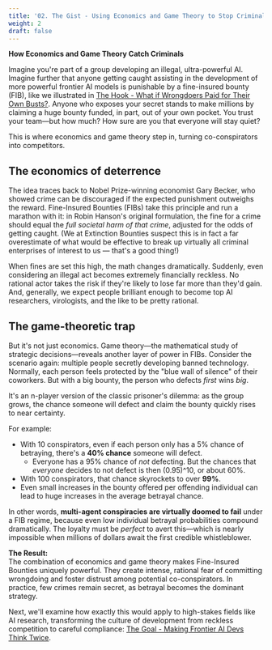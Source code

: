 ```yaml
---
title: '02. The Gist - Using Economics and Game Theory to Stop Criminals Before They Start' 
weight: 2 
draft: false
---
```


**How Economics and Game Theory Catch Criminals**

Imagine you're part of a group developing an illegal, ultra-powerful AI. Imagine
further that anyone getting caught assisting in the development of more powerful
frontier AI models is punishable by a fine-insured bounty (FIB), like we
illustrated in
[The Hook - What if Wrongdoers Paid for Their Own Busts?](/main-sequence/01-the-hook/).
Anyone who exposes your secret stands to make millions by claiming a huge bounty
funded, in part, out of your own pocket. You trust your team—but how much? How
sure are you that everyone will stay quiet?

This is where economics and game theory step in, turning co-conspirators into
competitors.

## The economics of deterrence

The idea traces back to Nobel Prize-winning economist Gary Becker, who showed
crime can be discouraged if the expected punishment outweighs the reward.
Fine-Insured Bounties (FIBs) take this principle and run a marathon with it: in
Robin Hanson's original formulation, the fine for a crime should equal the *full
societal harm of that crime*, adjusted for the odds of getting caught. (We at
Extinction Bounties suspect this is in fact a far overestimate of what would be
effective to break up virtually all criminal enterprises of interest to us —
that's a good thing!)

When fines are set this high, the math changes dramatically. Suddenly, even
considering an illegal act becomes extremely financially reckless. No rational
actor takes the risk if they're likely to lose far more than they'd gain. And,
generally, we expect people brilliant enough to become top AI researchers,
virologists, and the like to be pretty rational.

## The game-theoretic trap

But it's not just economics. Game theory—the mathematical study of strategic
decisions—reveals another layer of power in FIBs. Consider the scenario again:
multiple people secretly developing banned technology. Normally, each person
feels protected by the "blue wall of silence" of their coworkers. But with a big
bounty, the person who defects *first* wins *big*.

It's an n-player version of the classic prisoner's dilemma: as the group grows,
the chance someone will defect and claim the bounty quickly rises to near
certainty.

For example:

- With 10 conspirators, even if each person only has a 5% chance of betraying,
  there's a **40% chance** someone will defect.
  - Everyone has a 95% chance of *not* defecting. But the chances that
    *everyone* decides to not defect is then (0.95)^10, or about 60%.
- With 100 conspirators, that chance skyrockets to over **99%**.
- Even small increases in the bounty offered per offending individual can lead
  to huge increases in the average betrayal chance.

In other words, **multi-agent conspiracies are virtually doomed to fail** under
a FIB regime, because even low individual betrayal probabilities compound
dramatically. The loyalty must be *perfect* to avert this—which is nearly
impossible when millions of dollars await the first credible whistleblower.

**The Result:**\
The combination of economics and game theory makes Fine-Insured Bounties
uniquely powerful. They create intense, rational fear of committing wrongdoing
and foster distrust among potential co-conspirators. In practice, few crimes
remain secret, as betrayal becomes the dominant strategy.

Next, we'll examine how exactly this would apply to high-stakes fields like AI
research, transforming the culture of development from reckless competition to
careful compliance:
[The Goal - Making Frontier AI Devs Think Twice](/main-sequence/03-the-goal/).
